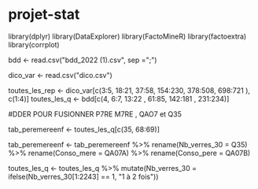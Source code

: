 # projet-stat

library(dplyr)
library(DataExplorer)
library(FactoMineR)
library(factoextra)
library(corrplot)

bdd <- read.csv("bdd_2022 (1).csv", sep =";")

dico_var <- read.csv("dico.csv")

toutes_les_rep <- dico_var[c(3:5, 18:21, 37:58, 154:230, 378:508, 698:721 ), c(1:4)]
toutes_les_q <- bdd[c(4, 6:7, 13:22 , 61:85, 142:181 , 231:234)]

#DDER POUR FUSIONNER P7RE M7RE , QAO7 et Q35 

tab_peremereenf <- toutes_les_q[c(35, 68:69)]

tab_peremereenf <- tab_peremereenf %>% 
  rename(Nb_verres_30 = Q35) %>% 
  rename(Conso_mere = QA07A) %>% 
  rename(Conso_pere = QA07B)

toutes_les_q <- toutes_les_q %>%
  mutate(Nb_verres_30 = ifelse(Nb_verres_30[1:2243] == 1, "1 à 2 fois"))
